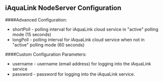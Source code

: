 ## iAquaLink NodeServer Configuration
####Advanced Configuration:
- shortPoll - polling interval for iAquaLink cloud service in "active" polling mode (15 seconds)
- longPoll - polling interval for iAquaLink cloud service when not in "active" polling mode (60 seconds)

####Custom Configuration Parameters:
- username - username (email address) for logging into the iAquaLink service
- password - password for logging into the iAquaLink service.
